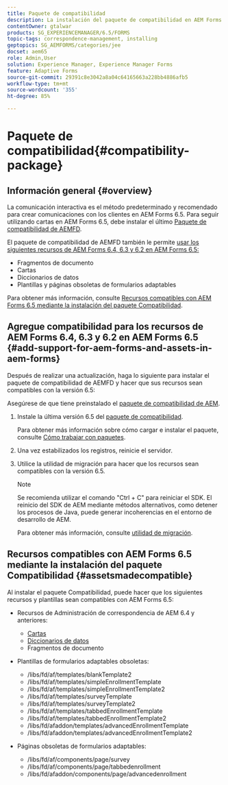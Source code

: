 ```yaml
---
title: Paquete de compatibilidad
description: La instalación del paquete de compatibilidad en AEM Forms 6.5 le permite utilizar los recursos de Administración de correspondencia de AEM Forms 6.4 y versiones anteriores, así como las plantillas y páginas de formularios adaptables obsoletos
contentOwner: gtalwar
products: SG_EXPERIENCEMANAGER/6.5/FORMS
topic-tags: correspondence-management, installing
geptopics: SG_AEMFORMS/categories/jee
docset: aem65
role: Admin,User
solution: Experience Manager, Experience Manager Forms
feature: Adaptive Forms
source-git-commit: 29391c8e3042a8a04c64165663a228bb4886afb5
workflow-type: tm+mt
source-wordcount: '355'
ht-degree: 85%

---
```


# Paquete de compatibilidad{#compatibility-package}

## Información general {#overview}

La comunicación interactiva es el método predeterminado y recomendado para crear comunicaciones con los clientes en AEM Forms 6.5. Para seguir utilizando cartas en AEM Forms 6.5, debe instalar el último [Paquete de compatibilidad de AEMFD](https://helpx.adobe.com/es/aem-forms/kb/aem-forms-releases.html).

El paquete de compatibilidad de AEMFD también le permite [usar los siguientes recursos de AEM Forms 6.4, 6.3 y 6.2 en AEM Forms 6.5:](../../forms/using/compatibility-package.md#add-support-for-aem-forms-and-assets-in-aem-forms)

* Fragmentos de documento
* Cartas
* Diccionarios de datos
* Plantillas y páginas obsoletas de formularios adaptables

Para obtener más información, consulte [Recursos compatibles con AEM Forms 6.5 mediante la instalación del paquete Compatibilidad](../../forms/using/compatibility-package.md#assetsmadecompatible).

## Agregue compatibilidad para los recursos de AEM Forms 6.4, 6.3 y 6.2 en AEM Forms 6.5 {#add-support-for-aem-forms-and-assets-in-aem-forms}

Después de realizar una actualización, haga lo siguiente para instalar el paquete de compatibilidad de AEMFD y hacer que sus recursos sean compatibles con la versión 6.5:

Asegúrese de que tiene preinstalado el [paquete de compatibilidad de AEM](https://helpx.adobe.com/es/aem-forms/kb/aem-forms-releases.html).

1. Instale la última versión 6.5 del [paquete de compatibilidad](https://helpx.adobe.com/es/aem-forms/kb/aem-forms-releases.html).

   Para obtener más información sobre cómo cargar e instalar el paquete, consulte [Cómo trabajar con paquetes](/help/sites-administering/package-manager.md).

1. Una vez estabilizados los registros, reinicie el servidor.
1. Utilice la utilidad de migración para hacer que los recursos sean compatibles con la versión 6.5.

   >[!NOTE]
   >
   > Se recomienda utilizar el comando &quot;Ctrl + C&quot; para reiniciar el SDK. El reinicio del SDK de AEM mediante métodos alternativos, como detener los procesos de Java, puede generar incoherencias en el entorno de desarrollo de AEM.

   Para obtener más información, consulte [utilidad de migración](../../forms/using/migration-utility.md).

## Recursos compatibles con AEM Forms 6.5 mediante la instalación del paquete Compatibilidad {#assetsmadecompatible}

Al instalar el paquete Compatibilidad, puede hacer que los siguientes recursos y plantillas sean compatibles con AEM Forms 6.5:

* Recursos de Administración de correspondencia de AEM 6.4 y anteriores:

   * [Cartas](../../forms/using/create-letter.md)
   * [Diccionarios de datos](/help/forms/using/data-dictionary.md)
   * Fragmentos de documento

* Plantillas de formularios adaptables obsoletas:

   * /libs/fd/af/templates/blankTemplate2
   * /libs/fd/af/templates/simpleEnrollmentTemplate
   * /libs/fd/af/templates/simpleEnrollmentTemplate2
   * /libs/fd/af/templates/surveyTemplate
   * /libs/fd/af/templates/surveyTemplate2
   * /libs/fd/af/templates/tabbedEnrollmentTemplate
   * /libs/fd/af/templates/tabbedEnrollmentTemplate2
   * /libs/fd/afaddon/templates/advancedEnrollmentTemplate
   * /libs/fd/afaddon/templates/advancedEnrollmentTemplate2

* Páginas obsoletas de formularios adaptables:

   * /libs/fd/af/components/page/survey
   * /libs/fd/af/components/page/tabbedenrollment
   * /libs/fd/afaddon/components/page/advancedenrollment
